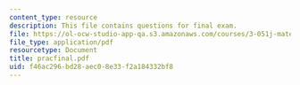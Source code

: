 ```yaml
---
content_type: resource
description: This file contains questions for final exam.
file: https://ol-ocw-studio-app-qa.s3.amazonaws.com/courses/3-051j-materials-for-biomedical-applications-spring-2006/f46ac296bd28aec08e33f2a184332bf8_pracfinal.pdf
file_type: application/pdf
resourcetype: Document
title: pracfinal.pdf
uid: f46ac296-bd28-aec0-8e33-f2a184332bf8
---
```

